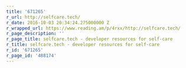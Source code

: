 ```yaml
---
title: '671265'
r_url: http://selfcare.tech/
r_date: 2016-10-03 20:34:24.275000000 Z
r_wrapped_url: https://www.reading.am/p/4rxx/http://selfcare.tech/
r_page_description: ''
r_page_title: selfcare.tech - developer resources for self-care
r_title: selfcare.tech - developer resources for self-care
r_id: '671265'
r_page_id: '488174'
---
```


